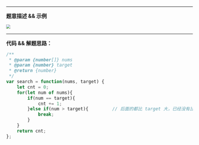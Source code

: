 ----

**题意描述 && 示例**

<img src="D:\files\blog\leetcode\剑指offer\pics\面试题53-1在排序数组中查找数字1.png" style="zoom:67%;" />

---

**代码 && 解题思路：**

```js
/**
 * @param {number[]} nums
 * @param {number} target
 * @return {number}
 */
var search = function(nums, target) {
    let cnt = 0;
    for(let num of nums){
        if(num == target){
            cnt += 1;
        }else if(num > target){         // 后面的都比 target 大，已经没有比较的必要了。
            break;
        }   
    }
    return cnt;
};
```



